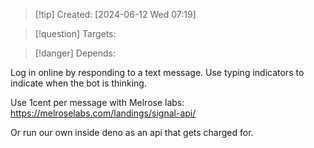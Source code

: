 
>[!tip] Created: [2024-06-12 Wed 07:19]

>[!question] Targets: 

>[!danger] Depends: 

Log in online by responding to a text message.
Use typing indicators to indicate when the bot is thinking.

Use 1cent per message with Melrose labs: https://melroselabs.com/landings/signal-api/

Or run our own inside deno as an api that gets charged for.